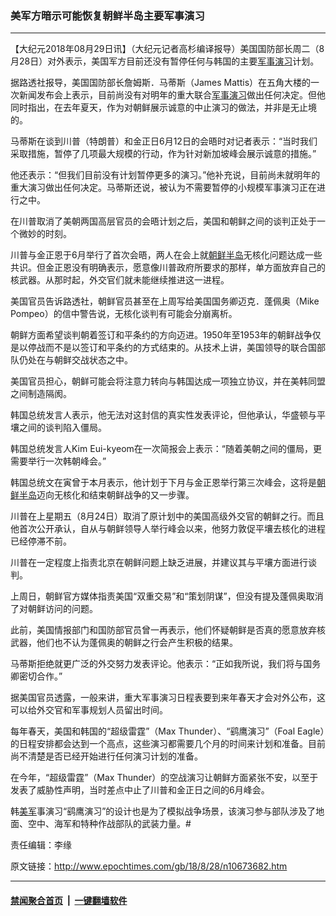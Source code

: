 ### 美军方暗示可能恢复朝鲜半岛主要军事演习
------------------------

<p>【大纪元2018年08月29日讯】（大纪元记者高杉编译报导）美国国防部长周二（8月28日）对外表示，美国军方目前还没有暂停任何与韩国的主要<a href="http://www.epochtimes.com/gb/tag/%E5%86%9B%E4%BA%8B%E6%BC%94%E4%B9%A0.html">军事演习</a>计划。</p>
<p>据路透社报导，美国国防部长詹姆斯．马蒂斯（James Mattis）在五角大楼的一次新闻发布会上表示，目前尚没有对明年的重大联合<a href="http://www.epochtimes.com/gb/tag/%E5%86%9B%E4%BA%8B%E6%BC%94%E4%B9%A0.html">军事演习</a>做出任何决定。但他同时指出，在去年夏天，作为对朝鲜展示诚意的中止演习的做法，并非是无止境的。</p>
<p>马蒂斯在谈到川普（特朗普）和金正日6月12日的会晤时对记者表示：“当时我们采取措施，暂停了几项最大规模的行动，作为针对新加坡峰会展示诚意的措施。”</p>
<p>他还表示：“但我们目前没有计划暂停更多的演习。”他补充说，目前尚未就明年的重大演习做出任何决定。马蒂斯还说，被认为不需要暂停的小规模军事演习正在进行之中。</p>
<p>在川普取消了美朝两国高层官员的会晤计划之后，美国和朝鲜之间的谈判正处于一个微妙的时刻。</p>
<p>川普与金正恩于6月举行了首次会晤，两人在会上就<a href="http://www.epochtimes.com/gb/tag/%E6%9C%9D%E9%B2%9C%E5%8D%8A%E5%B2%9B.html">朝鲜半岛</a>无核化问题达成一些共识。但金正恩没有明确表示，愿意像川普政府所要求的那样，单方面放弃自己的核武器。从那时起，外交官们就未能继续推进这一进程。</p>
<p>美国官员告诉路透社，朝鲜官员甚至在上周写给美国国务卿迈克．蓬佩奥（Mike Pompeo）的信中警告说，无核化谈判有可能会分崩离析。</p>
<p>朝鲜方面希望谈判朝着签订和平条约的方向迈进。1950年至1953年的朝鲜战争仅是以停战而不是以签订和平条约的方式结束的。从技术上讲，美国领导的联合国部队仍处在与朝鲜交战状态之中。</p>
<p>美国官员担心，朝鲜可能会将注意力转向与韩国达成一项独立协议，并在美韩同盟之间制造隔阂。</p>
<p>韩国总统发言人表示，他无法对这封信的真实性发表评论，但他承认，华盛顿与平壤之间的谈判陷入僵局。</p>
<p>韩国总统发言人Kim Eui-kyeom在一次简报会上表示：“随着美朝之间的僵局，更需要举行一次韩朝峰会。”</p>
<p>韩国总统文在寅曾于本月表示，他计划于下月与金正恩举行第三次峰会，这将是<a href="http://www.epochtimes.com/gb/tag/%E6%9C%9D%E9%B2%9C%E5%8D%8A%E5%B2%9B.html">朝鲜半岛</a>迈向无核化和结束朝鲜战争的又一步骤。</p>
<p>川普在上星期五（8月24日）取消了原计划中的美国高级外交官的朝鲜之行。而且他首次公开承认，自从与朝鲜领导人举行峰会以来，他努力敦促平壤去核化的进程已经停滞不前。</p>
<p>川普在一定程度上指责北京在朝鲜问题上缺乏进展，并建议其与平壤方面进行谈判。</p>
<p>上周日，朝鲜官方媒体指责美国“双重交易”和“策划阴谋”，但没有提及蓬佩奥取消了对朝鲜访问的问题。</p>
<p>此前，美国情报部门和国防部官员曾一再表示，他们怀疑朝鲜是否真的愿意放弃核武器，他们也不认为蓬佩奥的朝鲜之行会产生积极的结果。</p>
<p>马蒂斯拒绝就更广泛的外交努力发表评论。他表示：“正如我所说，我们将与国务卿密切合作。”</p>
<p>据美国官员透露，一般来讲，重大军事演习日程表要到来年春天才会对外公布，这可以给外交官和军事规划人员留出时间。</p>
<p>每年春天，美国和韩国的“超级雷霆”（Max Thunder）、“鹞鹰演习”（Foal Eagle）的日程安排都会达到一个高点，这些演习都需要几个月的时间来计划和准备。目前尚不清楚是否已经开始进行任何演习计划的准备。</p>
<p>在今年，“超级雷霆”（Max Thunder）的空战演习让朝鲜方面紧张不安，以至于发表了威胁性声明，当时差点中止了川普和金正日之间的6月峰会。</p>
<p>韩<a href="http://www.epochtimes.com/gb/tag/%E7%BE%8E%E5%86%9B.html">美军</a>事演习“鹞鹰演习”的设计也是为了模拟战争场景，该演习参与部队涉及了地面、空中、海军和特种作战部队的武装力量。#</p>
<p>责任编辑：李缘</p>

原文链接：http://www.epochtimes.com/gb/18/8/28/n10673682.htm


------------------------
#### [禁闻聚合首页](https://github.com/gfw-breaker/banned-news/blob/master/README.md) &nbsp;|&nbsp;  [一键翻墙软件](https://github.com/gfw-breaker/nogfw/blob/master/README.md)